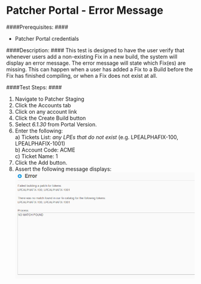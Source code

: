 Patcher Portal - Error Message
==============================

####Prerequisites: ####

* Patcher Portal credentials

####Description: ####
This test is designed to have the user verify that whenever users add a non-existing Fix in a new build, the system will display an error message. The error message will state which Fix(es) are missing. This can happen when a user has added a Fix to a Build before the Fix has finished compiling, or when a Fix does not exist at all.

####Test Steps: ####
1. Navigate to Patcher Staging
1. Click the Accounts tab
1. Click on any account link
1. Click the Create Build button
1. Select *6.1.30* from Portal Version.
1. Enter the following:    
	a) Tickets List: 	*any LPEs that do not exist* (e.g. LPEALPHAFIX-100, LPEALPHAFIX-1001)    
	b) Account Code: ACME    
	c) Ticket Name: 1
1. Click the Add button.
1. Assert the following message displays:    
![screenshot](../images/build-error-message.png)
	